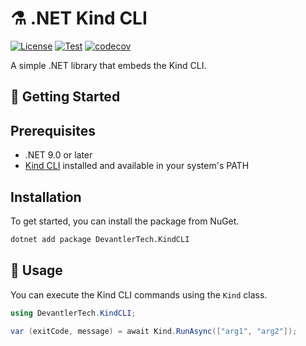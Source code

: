 # ⚗️ .NET Kind CLI

[![License](https://img.shields.io/badge/License-Apache_2.0-blue.svg)](https://opensource.org/licenses/Apache-2.0)
[![Test](https://github.com/devantler-tech/dotnet-kind-cli/actions/workflows/test.yaml/badge.svg)](https://github.com/devantler-tech/dotnet-kind-cli/actions/workflows/test.yaml)
[![codecov](https://codecov.io/gh/devantler-tech/dotnet-kind-cli/graph/badge.svg?token=RhQPb4fE7z)](https://codecov.io/gh/devantler-tech/dotnet-kind-cli)

A simple .NET library that embeds the Kind CLI.

## 🚀 Getting Started

## Prerequisites

- .NET 9.0 or later
- [Kind CLI](<https://kind.sigs.k8s.io/docs/user/quick-start/#installation>) installed and available in your system's PATH

## Installation

To get started, you can install the package from NuGet.

```sh
dotnet add package DevantlerTech.KindCLI
```

## 📝 Usage

You can execute the Kind CLI commands using the `Kind` class.

```csharp
using DevantlerTech.KindCLI;

var (exitCode, message) = await Kind.RunAsync(["arg1", "arg2"]);
```
